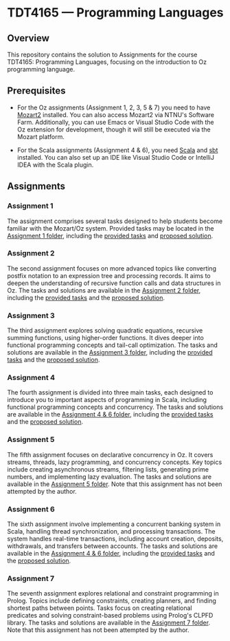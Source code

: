 # TDT4165 — Programming Languages

## Overview
This repository contains the solution to Assignments for the course TDT4165: Programming Languages, focusing on the introduction to Oz programming language. 

## Prerequisites
- For the Oz assignments (Assignment 1, 2, 3, 5 & 7) you need to have [Mozart2](http://mozart2.org/) installed. You can also access Mozart2 via NTNU's Software Farm. Additionally, you can use Emacs or Visual Studio Code with the Oz extension for development, though it will still be executed via the Mozart platform.

- For the Scala assignments (Assignment 4 & 6), you need [Scala](https://www.scala-lang.org/download/) and [sbt](https://www.scala-sbt.org/download.html) installed. You can also set up an IDE like Visual Studio Code or IntelliJ IDEA with the Scala plugin.


## Assignments
### Assignment 1
The assignment comprises several tasks designed to help students become familiar with the Mozart/Oz system. Provided tasks may be located in the [Assignment 1 
folder](https://github.com/marhjoh/TDT4165-Programming-languages/tree/main/Assignment%201), including the [provided tasks](https://github.com/marhjoh/TDT4165-Programming-languages/blob/main/Assignment%201/Assignment%201%20-%20Tasks.pdf) and [proposed solution](https://github.com/marhjoh/TDT4165-Programming-languages/blob/main/Assignment%201/Assignment%201%20-%20Proposed%20Solution.pdf).

### Assignment 2
The second assignment focuses on more advanced topics like converting postfix notation to an expression tree and processing records. It aims to deepen the understanding of recursive function calls and data structures in Oz. The tasks and solutions are available in the [Assignment 2 folder](https://github.com/marhjoh/TDT4165-Programming-languages/tree/main/Assignment%202), including the [provided tasks](https://github.com/marhjoh/TDT4165-Programming-languages/blob/main/Assignment%202/Assignment%202%20-%20Tasks.pdf) and the [proposed solution](https://github.com/marhjoh/TDT4165-Programming-languages/blob/main/Assignment%202/Assignment%202%20-%20Proposed%20Solution.pdf).

### Assignment 3
The third assignment explores solving quadratic equations, recursive summing functions, using higher-order functions. It dives deeper into functional programming concepts and tail-call optimization. The tasks and solutions are available in the [Assignment 3 folder](https://github.com/marhjoh/TDT4165-Programming-languages/tree/main/Assignment%203), including the [provided tasks](https://github.com/marhjoh/TDT4165-Programming-languages/blob/main/Assignment%203/Assignment%203%20-%20Tasks.pdf) and the [proposed solution](https://github.com/marhjoh/TDT4165-Programming-languages/blob/main/Assignment%203/Assignment%203%20-%20Proposed%20Solution.pdf).

### Assignment 4
The fourth assignment is divided into three main tasks, each designed to introduce you to important aspects of programming in Scala, including functional programming concepts and concurrency. The tasks and solutions are available in the [Assignment 4 & 6 folder](https://github.com/marhjoh/TDT4165-Programming-languages/tree/main/Assignment%204%20%26%206), including the [provided tasks](https://github.com/marhjoh/TDT4165-Programming-languages/blob/main/Assignment%204%20%26%206/Assignment%204%20%26%206%20-%20Tasks.pdf) and the [proposed solution](https://github.com/marhjoh/TDT4165-Programming-languages/blob/main/Assignment%204%20%26%206/Assignment%204%20-%20Proposed%20Solution.pdf).

### Assignment 5
The fifth assignment focuses on declarative concurrency in Oz. It covers streams, threads, lazy programming, and concurrency concepts. Key topics include creating asynchronous streams, filtering lists, generating prime numbers, and implementing lazy evaluation. The tasks and solutions are available in the [Assignment 5 folder](https://github.com/marhjoh/TDT4165-Programming-languages/tree/main/Assignment%205). Note that this assignment has not been attempted by the author.

### Assignment 6
The sixth assignment involve implementing a concurrent banking system in Scala, handling thread synchronization, and processing transactions. The system handles real-time transactions, including account creation, deposits, withdrawals, and transfers between accounts. The tasks and solutions are available in the [Assignment 4 & 6 folder](https://github.com/marhjoh/TDT4165-Programming-languages/tree/main/Assignment%204%20%26%206), including the [provided tasks](https://github.com/marhjoh/TDT4165-Programming-languages/blob/main/Assignment%204%20%26%206/Assignment%204%20%26%206%20-%20Tasks.pdf) and the [proposed solution](https://github.com/marhjoh/TDT4165-Programming-languages/blob/main/Assignment%204%20%26%206/Assignment%206%20-%20Proposed%20Solution.pdf).

### Assignment 7
The seventh assignment explores relational and constraint programming in Prolog. Topics include defining constraints, creating planners, and finding shortest paths between points. Tasks focus on creating relational predicates and solving constraint-based problems using Prolog's CLPFD library. The tasks and solutions are available in the [Assignment 7 folder](https://github.com/marhjoh/TDT4165-Programming-languages/tree/main/Assignment%207). Note that this assignment has not been attempted by the author.